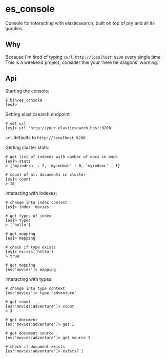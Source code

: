 # es_console

Console for interacting with elasticsearch, built on top of pry and all its goodies.

## Why

Because I'm tired of typing `curl http://localhost:9200` every single time. This is a weekend project, consider this your 'here be dragons' warning.

## Api

Starting the console:

```
$ bin/es_console
[es]>
```

Setting elasticsearch endpoint:

```
# set url
[es]> url 'http://your_elasticsearch_host:9200'
```

`url` defaults to `http://localhost:9200`.

Getting cluster stats:

```
# get list of indexes with number of docs in each
[es]> stats
> {'myindexa' : 2, 'myindexb' : 0, 'myindexc' : 1}

# count of all documents in cluster
[es]> count
> 10
```

Interacting with indexes:

```
# change into index context
[es]> index 'movies'

# get types of index
[es]> types
> ['hello']

# get mapping
[es]> mapping

# check if type exists
[es]> exists('hello')
> true

# get mapping
[es:'movies']> mapping
```

Interacting with types:

```
# change into type context
[es:'movies']> type 'adventure'

# get count
[es:'movies:adventure']> count
> 3

# get document
[es:'movies:adventure']> get 1

# get document source
[es:'movies:adventure']> get_source 1

# check if document exists
[es:'movies:adventure']> exists? 1
```
